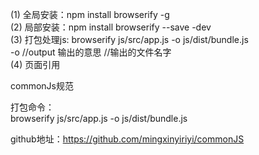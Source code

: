 (1) 全局安装：npm install browserify -g                                                                                                 
(2) 局部安装：npm install browserify --save  -dev                                                                                       
(3) 打包处理js: browserify js/src/app.js -o js/dist/bundle.js                                                                           
 -o //output 输出的意思 //输出的文件名字                                                                                                 
(4) 页面引用 <script type="text/javascript" src="./js/src/bundle.js"></script>                                                          
                                                                                                                                                                                                                                                                                
commonJs规范                                                                                                                            
                                                                                                                                        
打包命令：                                                                                                                              
 browserify js/src/app.js -o js/dist/bundle.js                                                                                          
                                                                                                                                        
 github地址：https://github.com/mingxinyiriyi/commonJS                                                                                  